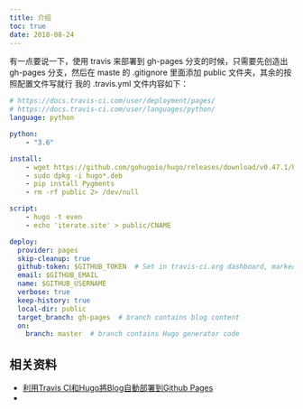 ```yaml
---
title: 介绍
toc: true
date: 2018-08-24
---
```



有一点要说一下，使用 travis 来部署到 gh-pages 分支的时候，只需要先创造出 gh-pages 分支，然后在 maste 的 .gitignore 里面添加 public 文件夹，其余的按照配置文件写就行
我的 .travis.yml 文件内容如下：

```yml
# https://docs.travis-ci.com/user/deployment/pages/
# https://docs.travis-ci.com/user/languages/python/
language: python

python:
    - "3.6"

install:
    - wget https://github.com/gohugoio/hugo/releases/download/v0.47.1/hugo_0.47.1_Linux-64bit.deb
    - sudo dpkg -i hugo*.deb
    - pip install Pygments
    - rm -rf public 2> /dev/null

script:
    - hugo -t even
    - echo 'iterate.site' > public/CNAME

deploy:
  provider: pages
  skip-cleanup: true
  github-token: $GITHUB_TOKEN  # Set in travis-ci.org dashboard, marked secure
  email: $GITHUB_EMAIL
  name: $GITHUB_USERNAME
  verbose: true
  keep-history: true
  local-dir: public
  target_branch: gh-pages  # branch contains blog content
  on:
    branch: master  # branch contains Hugo generator code
```


## 相关资料

- [利用Travis CI和Hugo將Blog自動部署到Github Pages](https://axdlog.com/zh/2018/using-hugo-and-travis-ci-to-deploy-blog-to-github-pages-automatically/)
- [](https://realfavicongenerator.net/)
